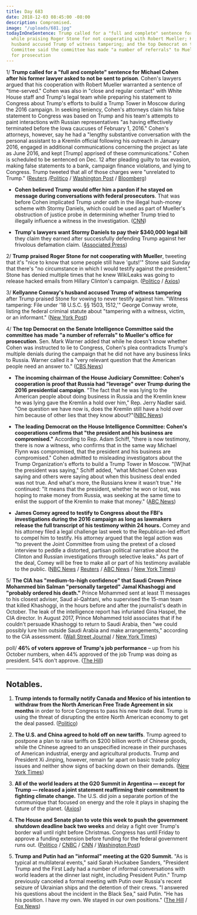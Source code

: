 ```yaml
---
title: Day 683
date: 2018-12-03 08:45:00 -08:00
description: Compromised.
image: "/uploads/681.jpg"
todayInOneSentence: Trump called for a "full and complete" sentence for Michael Cohen
  while praising Roger Stone for not cooperating with Robert Mueller; Kellyanne Conway's
  husband accused Trump of witness tampering; and the top Democrat on the Senate Intelligence
  Committee said the committee has made "a number of referrals" to Mueller's office
  for prosecution
---
```


1/ **Trump called for a "full and complete" sentence for Michael Cohen after his former lawyer asked to not be sent to prison**. Cohen's lawyers argued that his cooperation with Robert Mueller warranted a sentence of "time-served." Cohen was also in "close and regular contact" with White House staff and Trump's legal team while preparing his statement to Congress about Trump's efforts to build a Trump Tower in Moscow during the 2016 campaign. In seeking leniency, Cohen's attorneys claim his false statement to Congress was based on Trump and his team's attempts to paint interactions with Russian representatives "as having effectively terminated before the Iowa caucuses of February 1, 2016." Cohen's attorneys, however, say he had a "lengthy substantive conversation with the personal assistant to a Kremlin official following his outreach in January 2016, engaged in additional communications concerning the project as late as June 2016, and kept \[Trump\] apprised of these communications." Cohen is scheduled to be sentenced on Dec. 12 after pleading guilty to tax evasion, making false statements to a bank, campaign finance violations, and lying to Congress. Trump tweeted that all of those charges were "unrelated to Trump." ([Reuters](https://www.reuters.com/article/us-usa-trump-russia-idUSKBN1O222F) /[Politico](https://www.politico.com/story/2018/12/01/cohen-contact-trump-false-statement-congress-1037036) / [Washington Post](https://www.washingtonpost.com/world/national-security/cohen-seeks-time-served-prison-sentence-says-again-his-crimes-were-meant-to-protect-trump/2018/12/01/dd7436e8-1d24-4091-92c5-cd25c1b857bd_story.html) / [Bloomberg](https://www.bloomberg.com/news/articles/2018-12-03/trump-says-cohen-deserves-prison-time-for-unrelated-crimes))

* **Cohen believed Trump would offer him a pardon if he stayed on message during conversations with federal prosecutors**. That was before Cohen implicated Trump under oath in the illegal hush-money scheme with Stormy Daniels, which could be used as part of Mueller's obstruction of justice probe in determining whether Trump tried to illegally influence a witness in the investigation. ([CNN](https://www.cnn.com/2018/11/30/politics/michael-cohen-pardon-expectation-donald-trump/index.html))

* **Trump's lawyers want Stormy Daniels to pay their $340,000 legal bill** they claim they earned after successfully defending Trump against her frivolous defamation claim. ([Associated Press](https://apnews.com/83f9bb9ee60c490cbcc840c9592562b0))

2/ **Trump praised Roger Stone for not cooperating with Mueller**, tweeting that it's "nice to know that some people still have 'guts!'" Stone said Sunday that there's "no circumstance in which I would testify against the president." Stone has denied multiple times that he knew WikiLeaks was going to release hacked emails from Hillary Clinton's campaign. ([Politico](https://www.politico.com/story/2018/12/03/trump-roger-stone-has-guts-1038787) / [Axios](https://www.axios.com/trump-roger-stone-not-cooperating-mueller-investigation-3a0898a2-cbae-498c-a8f4-7dffa3a4fd7d.html))

3/ **Kellyanne Conway's husband accused Trump of witness tampering** after Trump praised Stone for vowing to never testify against him. "Witness tampering: File under '18 U.S.C. §§ 1503, 1512,'" George Conway wrote, listing the federal criminal statute about "tampering with a witness, victim, or an informant." ([New York Post](https://nypost.com/2018/12/03/trump-accused-of-witness-tampering-over-roger-stone-tweet/))

4/ **The top Democrat on the Senate Intelligence Committee said the committee has made "a number of referrals" to Mueller's office for prosecution**. Sen. Mark Warner added that while he doesn't know whether Cohen was instructed to lie to Congress, Cohen's plea contradicts Trump's multiple denials during the campaign that he did not have any business links to Russia. Warner called it a "very relevant question that the American people need an answer to." ([CBS News](https://www.cbsnews.com/news/mark-warner-on-face-the-nation-says-the-senate-intelligence-committee-has-made-a-number-of-referrals-to-mueller/))

* **The incoming chairman of the House Judiciary Committee: Cohen's cooperation is proof that Russia had "leverage" over Trump during the 2016 presidential campaign**. "The fact that he was lying to the American people about doing business in Russia and the Kremlin knew he was lying gave the Kremlin a hold over him," Rep. Jerry Nadler said. "One question we have now is, does the Kremlin still have a hold over him because of other lies that they know about?"([NBC News](https://www.nbcnews.com/politics/first-read/incoming-house-judiciary-chair-says-cohen-cooperation-proof-russian-leverage-n942711))

* **The leading Democrat on the House Intelligence Committee: Cohen's cooperations confirms that "the president and his business are compromised."** According to Rep. Adam Schiff, "there is now testimony, there is now a witness, who confirms that in the same way Michael Flynn was compromised, that the president and his business are compromised." Cohen admitted to misleading investigators about the Trump Organization's efforts to build a Trump Tower in Moscow. "\[W\]hat the president was saying," Schiff added, "what Michael Cohen was saying and others were saying about when this business deal ended was not true. And what's more, the Russians knew it wasn’t true." He continued: "It means that the president, whether he won or lost, was hoping to make money from Russia, was seeking at the same time to enlist the support of the Kremlin to make that money." ([ABC News](https://abcnews.go.com/Politics/top-house-intel-committee-democrat-trump-business-compromised/story?id=59546876))

* **James Comey agreed to testify to Congress about the FBI's investigations during the 2016 campaign as long as lawmakers release the full transcript of his testimony within 24 hours.** Comey and his attorney filed a legal challenge last week to the Republican-led effort to compel him to testify. His attorney argued that the legal action was "to prevent the Joint Committee from using the pretext of a closed interview to peddle a distorted, partisan political narrative about the Clinton and Russian investigations through selective leaks." As part of the deal, Comey will be free to make all or part of his testimony available to the public. ([NBC News](https://www.cnbc.com/2018/12/02/james-comey-drops-legal-challenge-will-testify-to-congress.html) / [Reuters](https://www.reuters.com/article/us-usa-congress-comey-idUSKBN1O10LY) / [ABC News](https://abcnews.go.com/Politics/james-comey-agrees-testify-house-condition-made-public/story?id=59558241) / [New York Times](https://www.nytimes.com/2018/12/02/us/james-comey-hearing-testimony.html))

5/ **The CIA has "medium-to-high confidence" that Saudi Crown Prince Mohammed bin Salman "personally targeted" Jamal Khashoggi and "probably ordered his death."** Prince Mohammed sent at least 11 messages to his closest adviser, Saud al-Qahtani, who supervised the 15-man team that killed Khashoggi, in the hours before and after the journalist's death in October. The leak of the intelligence report has infuriated Gina Haspel, the CIA director. In August 2017, Prince Mohammed told associates that if he couldn't persuade Khashoggi to return to Saudi Arabia, then "we could possibly lure him outside Saudi Arabia and make arrangements," according to the CIA assessment. ([Wall Street Journal](https://www.wsj.com/articles/cia-intercepts-underpin-assessment-saudi-crown-prince-targeted-khashoggi-1543640460) / [New York Times](https://www.nytimes.com/2018/12/02/us/politics/crown-prince-mohammed-qahtani-intercepts.html))

poll/ **46% of voters approve of Trump's job performance** – up from his October numbers, when 44% approved of the job Trump was doing as president. 54% don't approve. ([The Hill](https://thehill.com/homenews/administration/419470-president-trumps-approval-rating-improves-slightly-to-46-percent-poll))

---

## Notables.

1. **Trump intends to formally notify Canada and Mexico of his intention to withdraw from the North American Free Trade Agreement in six months** in order to force Congress to pass his new trade deal. Trump is using the threat of disrupting the entire North American economy to get the deal passed. ([Politico](https://www.politico.com/story/2018/12/02/trump-trade-canada-mexico-1006164))

2. **The U.S. and China agreed to hold off on new tariffs**. Trump agreed to postpone a plan to raise tariffs on $200 billion worth of Chinese goods, while the Chinese agreed to an unspecified increase in their purchases of American industrial, energy and agricultural products. Trump and President Xi Jinping, however, remain far apart on basic trade policy issues and neither show signs of backing down on their demands. ([New York Times](https://www.nytimes.com/2018/12/01/world/trump-xi-g20-merkel.html))

3. **All of the world leaders at the G20 Summit in Argentina — except for Trump — released a joint statement reaffirming their commitment to fighting climate change.** The U.S. did join a separate portion of the communique that focused on energy and the role it plays in shaping the future of the planet. ([Axios](https://www.axios.com/g20-leaders-pledge-fight-climate-change-except-trump-39bd120b-ae64-422e-b563-d8424a88a19e.html))

4. **The House and Senate plan to vote this week to push the government shutdown deadline back two weeks** and delay a fight over Trump's border wall until right before Christmas. Congress has until Friday to approve a funding extension before funding for the federal government runs out. ([Politico](https://www.politico.com/story/2018/12/03/trump-meeting-pelosi-schumer-canceled-1037992) / [CNBC](https://www.cnbc.com/2018/12/03/congress-to-delay-government-shutdown-date-trump-border-wall-fight.html) / [CNN](https://www.cnn.com/2018/12/03/politics/government-shutdown-congress-border-wall/index.html) / [Washington Post](https://www.washingtonpost.com/politics/2018/12/03/everything-you-need-know-about-possible-government-shutdown-that-may-be-coming-this-month/))

5. **Trump and Putin had an "informal" meeting at the G20 Summit.** "As is typical at multilateral events," said Sarah Huckabee Sanders, "President Trump and the First Lady had a number of informal conversations with world leaders at the dinner last night, including President Putin." Trump previously canceled a formal meeting with Putin over Russia's recent seizure of Ukrainian ships and the detention of their crews. "I answered his questions about the incident in the Black Sea," said Putin. "He has his position. I have my own. We stayed in our own positions." ([The Hill](https://thehill.com/homenews/administration/419274-white-house-trump-had-informal-conversation-with-putin-at-g-20?__twitter_impression=true) / [Fox News](https://www.foxnews.com/politics/trump-and-putin-have-informal-meeting-at-g20))
